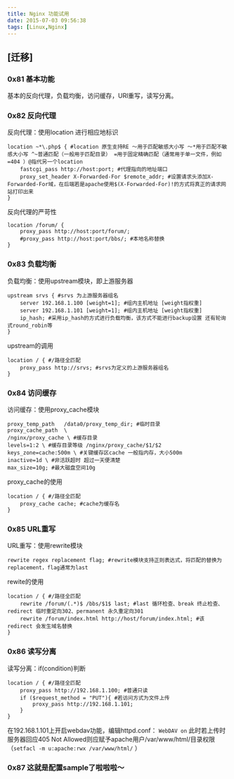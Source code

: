 ```yaml
---
title: Nginx 功能试用
date: 2015-07-03 09:56:38
tags: [Linux,Nginx]
---
```


## [迁移]

### 0x81 基本功能
基本的反向代理，负载均衡，访问缓存，URl重写，读写分离。

### 0x82 反向代理
反向代理：使用location 进行相应地标识
```
location ~*\.php$ { #location 原生支持RE ～用于匹配敏感大小写 ～*用于匹配不敏感大小写 ^~普通匹配（一般用于匹配目录） =用于固定精确匹配（通常用于单一文件，例如=404 ）@指代另一个location
	fastcgi_pass http://host:port; #代理指向的地址端口
	proxy_set_header X-Forwarded-For $remote_addr; #设置请求头添加X-Forwarded-For域，在后端若是apache使用$(X-Forwarded-For)!的方式将真正的请求网站打印出来
}
```
反向代理的严苛性
```
location /forum/ {
	proxy_pass http://host:port/forum/;
	#proxy_pass http://host:port/bbs/; #本地名称替换
}
```

### 0x83 负载均衡
负载均衡：使用upstream模块，即上游服务器
```
upstream srvs { #srvs 为上游服务器组名
	server 192.168.1.100 [weight=1]; #组内主机地址 [weight指权重]
	server 192.168.1.101 [weight=1]; #组内主机地址 [weight指权重]
	ip_hash; #采用ip_hash的方式进行负载均衡，该方式不能进行backup设置 还有轮询式round_robin等
}
```
upstream的调用
```
location / { #/路径全匹配
	proxy_pass http://srvs; #srvs为定义的上游服务器组名
}
```

### 0x84 访问缓存
访问缓存：使用proxy_cache模块
```
proxy_temp_path   /data0/proxy_temp_dir; #临时目录
proxy_cache_path  \ 
/nginx/proxy_cache \ #缓存目录
levels=1:2 \ #缓存目录等级 /nginx/proxy_cache/$1/$2
keys_zone=cache:500m \ #关键缓存区cache 一般指内存，大小500m
inactive=1d \ #非活跃超时 超过一天便清楚
max_size=10g; #最大磁盘空间10g
```
proxy_cache的使用
```
location / { #/路径全匹配
	proxy_cache cache; #cache为缓存名
}
```

### 0x85 URL重写
URL重写：使用rewrite模块
```
rewrite regex replacement flag; #rewrite模块支持正则表达式，将匹配的替换为replacement，flag通常为last
```
rewite的使用
```
location / { #/路径全匹配
	rewrite /forum/(.*)$ /bbs/$1$ last; #last 循环检查、break 终止检查、redirect 临时重定向302、permanent 永久重定向301
	rewrite /forum/index.html http://host/forum/index.html; #该redirect 会发生域名替换 
}
```

### 0x86 读写分离
读写分离：if(condition)判断
```
location / { #/路径全匹配
	proxy_pass http://192.168.1.100; #普通只读
	if ($request_method = "PUT"){ #若访问方式为文件上传
		proxy_pass http://192.168.1.101;
	}
}
```
在192.168.1.101上开启webdav功能，编辑httpd.conf：
`WebDAV on`
此时若上传时服务器回应405 Not Allowed则应赋予apache用户/var/www/html/目录权限（`setfacl -m u:apache:rwx /var/www/html/` ）

### 0x87 这就是配置sample了啦啦啦～
